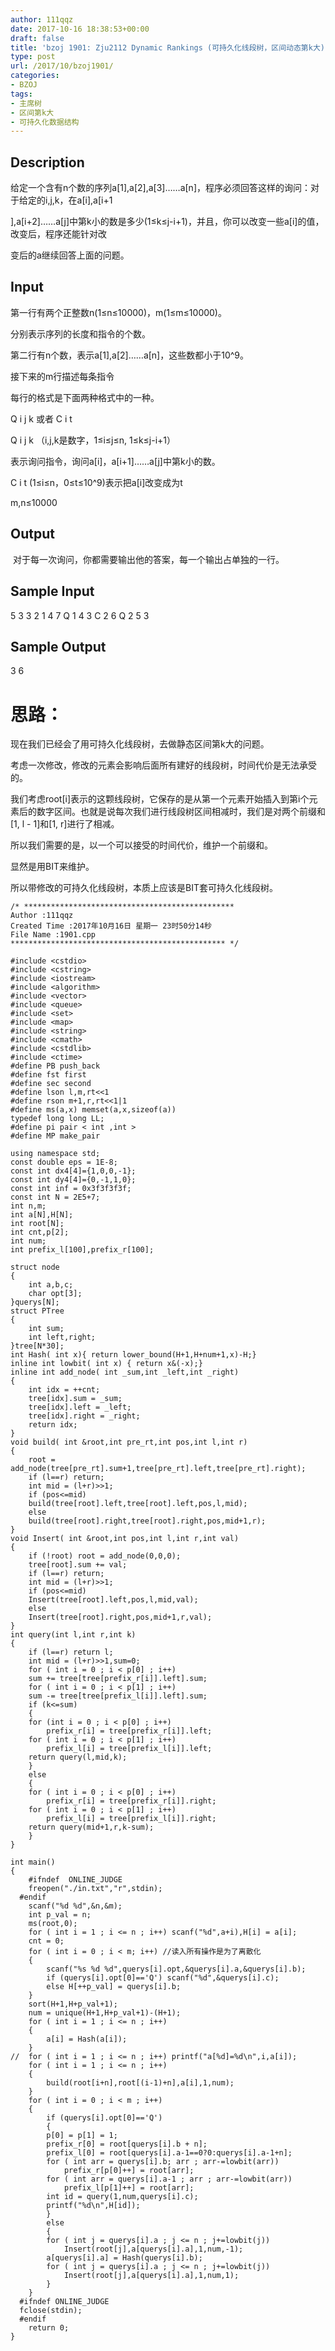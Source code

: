 ```yaml
---
author: 111qqz
date: 2017-10-16 18:38:53+00:00
draft: false
title: 'bzoj 1901: Zju2112 Dynamic Rankings (可持久化线段树，区间动态第k大)'
type: post
url: /2017/10/bzoj1901/
categories:
- BZOJ
tags:
- 主席树
- 区间第k大
- 可持久化数据结构
---
```


## Description








给定一个含有n个数的序列a[1],a[2],a[3]……a[n]，程序必须回答这样的询问：对于给定的i,j,k，在a[i],a[i+1




],a[i+2]……a[j]中第k小的数是多少(1≤k≤j-i+1)，并且，你可以改变一些a[i]的值，改变后，程序还能针对改




变后的a继续回答上面的问题。








## Input











第一行有两个正整数n(1≤n≤10000)，m(1≤m≤10000)。




分别表示序列的长度和指令的个数。




第二行有n个数，表示a[1],a[2]……a[n]，这些数都小于10^9。




接下来的m行描述每条指令




每行的格式是下面两种格式中的一种。




Q i j k 或者 C i t




Q i j k （i,j,k是数字，1≤i≤j≤n, 1≤k≤j-i+1）




表示询问指令，询问a[i]，a[i+1]……a[j]中第k小的数。




C i t (1≤i≤n，0≤t≤10^9)表示把a[i]改变成为t




m,n≤10000











## Output







 对于每一次询问，你都需要输出他的答案，每一个输出占单独的一行。







## Sample Input





5 3
3 2 1 4 7
Q 1 4 3
C 2 6
Q 2 5 3






## Sample Output





3
6





# 思路：



现在我们已经会了用可持久化线段树，去做静态区间第k大的问题。

考虑一次修改，修改的元素会影响后面所有建好的线段树，时间代价是无法承受的。

我们考虑root[i]表示的这颗线段树，它保存的是从第一个元素开始插入到第i个元素后的数字区间。也就是说每次我们进行线段树区间相减时，我们是对两个前缀和[1, l - 1]和[1, r]进行了相减。

所以我们需要的是，以一个可以接受的时间代价，维护一个前缀和。

显然是用BIT来维护。

所以带修改的可持久化线段树，本质上应该是BIT套可持久化线段树。


    
    /* ***********************************************
    Author :111qqz
    Created Time :2017年10月16日 星期一 23时50分14秒
    File Name :1901.cpp
    ************************************************ */
    
    #include <cstdio>
    #include <cstring>
    #include <iostream>
    #include <algorithm>
    #include <vector>
    #include <queue>
    #include <set>
    #include <map>
    #include <string>
    #include <cmath>
    #include <cstdlib>
    #include <ctime>
    #define PB push_back
    #define fst first
    #define sec second
    #define lson l,m,rt<<1
    #define rson m+1,r,rt<<1|1
    #define ms(a,x) memset(a,x,sizeof(a))
    typedef long long LL;
    #define pi pair < int ,int >
    #define MP make_pair
    
    using namespace std;
    const double eps = 1E-8;
    const int dx4[4]={1,0,0,-1};
    const int dy4[4]={0,-1,1,0};
    const int inf = 0x3f3f3f3f;
    const int N = 2E5+7;
    int n,m;
    int a[N],H[N];
    int root[N];
    int cnt,p[2];
    int num;
    int prefix_l[100],prefix_r[100];
    
    struct node
    {
        int a,b,c;
        char opt[3];
    }querys[N];
    struct PTree
    {
        int sum;
        int left,right;
    }tree[N*30];
    int Hash( int x){ return lower_bound(H+1,H+num+1,x)-H;}
    inline int lowbit( int x) { return x&(-x);}
    inline int add_node( int _sum,int _left,int _right)
    {
        int idx = ++cnt;
        tree[idx].sum = _sum;
        tree[idx].left = _left;
        tree[idx].right = _right;
        return idx;
    }
    void build( int &root,int pre_rt,int pos,int l,int r)
    {
        root = add_node(tree[pre_rt].sum+1,tree[pre_rt].left,tree[pre_rt].right);
        if (l==r) return;
        int mid = (l+r)>>1;
        if (pos<=mid)
        build(tree[root].left,tree[root].left,pos,l,mid);
        else
        build(tree[root].right,tree[root].right,pos,mid+1,r);
    }
    void Insert( int &root,int pos,int l,int r,int val)
    {
        if (!root) root = add_node(0,0,0);
        tree[root].sum += val;
        if (l==r) return;
        int mid = (l+r)>>1;
        if (pos<=mid)
        Insert(tree[root].left,pos,l,mid,val);
        else
        Insert(tree[root].right,pos,mid+1,r,val);
    }
    int query(int l,int r,int k)
    {
        if (l==r) return l;
        int mid = (l+r)>>1,sum=0;
        for ( int i = 0 ; i < p[0] ; i++)
        sum += tree[tree[prefix_r[i]].left].sum;
        for ( int i = 0 ; i < p[1] ; i++)
        sum -= tree[tree[prefix_l[i]].left].sum;
        if (k<=sum)
        {
        for (int i = 0 ; i < p[0] ; i++)
            prefix_r[i] = tree[prefix_r[i]].left;
        for ( int i = 0 ; i < p[1] ; i++)
            prefix_l[i] = tree[prefix_l[i]].left;
        return query(l,mid,k);
        }
        else
        {
        for ( int i = 0 ; i < p[0] ; i++)
            prefix_r[i] = tree[prefix_r[i]].right;
        for ( int i = 0 ; i < p[1] ; i++)
            prefix_l[i] = tree[prefix_l[i]].right;
        return query(mid+1,r,k-sum);
        }
    }
    
    int main()
    {
        #ifndef  ONLINE_JUDGE 
        freopen("./in.txt","r",stdin);
      #endif 
        scanf("%d %d",&n,&m);
        int p_val = n;
        ms(root,0);
        for ( int i = 1 ; i <= n ; i++) scanf("%d",a+i),H[i] = a[i];
        cnt = 0;
        for ( int i = 0 ; i < m; i++) //读入所有操作是为了离散化
        {
            scanf("%s %d %d",querys[i].opt,&querys[i].a,&querys[i].b);
            if (querys[i].opt[0]=='Q') scanf("%d",&querys[i].c);
            else H[++p_val] = querys[i].b;
        }
        sort(H+1,H+p_val+1);
        num = unique(H+1,H+p_val+1)-(H+1);
        for ( int i = 1 ; i <= n ; i++)
        {
            a[i] = Hash(a[i]);
        }
    //  for ( int i = 1 ; i <= n ; i++) printf("a[%d]=%d\n",i,a[i]);
        for ( int i = 1 ; i <= n ; i++)
        {
            build(root[i+n],root[(i-1)+n],a[i],1,num);
        }
        for ( int i = 0 ; i < m ; i++)
        {
            if (querys[i].opt[0]=='Q')
            {
            p[0] = p[1] = 1;
            prefix_r[0] = root[querys[i].b + n];
            prefix_l[0] = root[querys[i].a-1==0?0:querys[i].a-1+n];
            for ( int arr = querys[i].b; arr ; arr-=lowbit(arr))
                prefix_r[p[0]++] = root[arr];
            for ( int arr = querys[i].a-1 ; arr ; arr-=lowbit(arr))
                prefix_l[p[1]++] = root[arr];
            int id = query(1,num,querys[i].c);
            printf("%d\n",H[id]);
            }
            else
            {
            for ( int j = querys[i].a ; j <= n ; j+=lowbit(j))
                Insert(root[j],a[querys[i].a],1,num,-1);
            a[querys[i].a] = Hash(querys[i].b);
            for ( int j = querys[i].a ; j <= n ; j+=lowbit(j))
                Insert(root[j],a[querys[i].a],1,num,1);
            }
        }
      #ifndef ONLINE_JUDGE  
      fclose(stdin);
      #endif
        return 0;
    }
    










